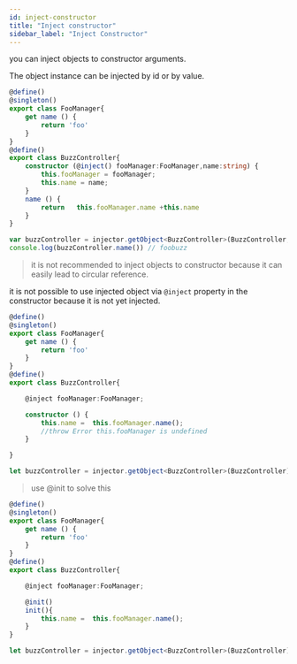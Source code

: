 ```yaml
---
id: inject-constructor
title: "Inject constructor"
sidebar_label: "Inject Constructor"
---
```

you can inject objects to constructor arguments. 

The object instance can be injected by id or by value.
```typescript
@define()
@singleton()
export class FooManager{
    get name () {
        return 'foo'
    }
}
@define()
export class BuzzController{
	constructor (@inject() fooManager:FooManager,name:string) {
	    this.fooManager = fooManager;
	    this.name = name;
	}
	name () {
	    return   this.fooManager.name +this.name
	}
}

var buzzController = injector.getObject<BuzzController>(BuzzController,["buzz"]);
console.log(buzzController.name()) // foobuzz
```

> it is not recommended to inject objects to constructor because it can easily lead to  circular reference.

it is not possible to use injected object via `@inject` property in the constructor because it is not yet injected.

```typescript
@define()
@singleton()
export class FooManager{
    get name () {
        return 'foo'
    }
}
@define()
export class BuzzController{

    @inject fooManager:FooManager;

	constructor () {
	    this.name =  this.fooManager.name();
	    //throw Error this.fooManager is undefined
	}

}

let buzzController = injector.getObject<BuzzController>(BuzzController);
```

> use @init to solve this

```typescript
@define()
@singleton()
export class FooManager{
    get name () {
        return 'foo'
    }
}
@define()
export class BuzzController{

    @inject fooManager:FooManager;

	@init()
	init(){
        this.name =  this.fooManager.name();
	}
}

let buzzController = injector.getObject<BuzzController>(BuzzController);
```
